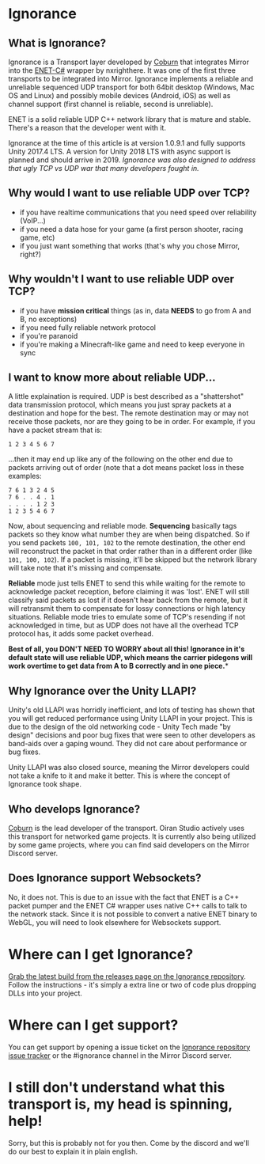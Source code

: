 # Ignorance

## What is Ignorance?
Ignorance is a Transport layer developed by [Coburn](http://github.com/softwareguy) that integrates Mirror into the [ENET-C#](https://github.com/nxrighthere/ENet-CSharp) wrapper by nxrighthere. It was one of the first three transports to be integrated into Mirror. Ignorance implements a reliable and unreliable sequenced UDP transport for both 64bit desktop (Windows, Mac OS and Linux) and possibly mobile devices (Android, iOS) as well as channel support (first channel is reliable, second is unreliable).

ENET is a solid reliable UDP C++ network library that is mature and stable. There's a reason that the developer went with it.

Ignorance at the time of this article is at version 1.0.9.1 and fully supports Unity 2017.4 LTS. A version for Unity 2018 LTS with async support is planned and should arrive in 2019. *Ignorance was also designed to address that ugly TCP vs UDP war that many developers fought in.*

## Why would I want to use reliable UDP over TCP?
- if you have realtime communications that you need speed over reliability (VoIP...)
- if you need a data hose for your game (a first person shooter, racing game, etc)
- if you just want something that works (that's why you chose Mirror, right?)

## Why wouldn't I want to use reliable UDP over TCP?
- if you have **mission critical** things (as in, data **NEEDS** to go from A and B, no exceptions)
- if you need fully reliable network protocol
- if you're paranoid
- if you're making a Minecraft-like game and need to keep everyone in sync

## I want to know more about reliable UDP...
A little explaination is required. UDP is best described as a "shattershot" data transmission protocol, which means you just spray packets at a destination and hope for the best. The remote destination may or may not receive those packets, nor are they going to be in order. For example, if you have a packet stream that is:
```
1 2 3 4 5 6 7
```
...then it may end up like any of the following on the other end due to packets arriving out of order (note that a dot means packet loss in these examples:
```
7 6 1 3 2 4 5
7 6 . . 4 . 1
. . . . 1 2 3
1 2 3 5 4 6 7
```

Now, about sequencing and reliable mode. **Sequencing** basically tags packets so they know what number they are when being dispatched. So if you send packets `100, 101, 102` to the remote destination, the other end will reconstruct the packet in that order rather than in a different order (like `101, 100, 102`). If a packet is missing, it'll be skipped but the network library will take note that it's missing and compensate.

**Reliable** mode just tells ENET to send this while waiting for the remote to acknowledge packet reception, before claiming it was 'lost'. ENET will still classify said packets as lost if it doesn't hear back from the remote, but it will retransmit them to compensate for lossy connections or high latency situations. Reliable mode tries to emulate some of TCP's resending if not acknowledged in time, but as UDP does not have all the overhead TCP protocol has, it adds some packet overhead.

**Best of all, you DON'T NEED TO WORRY about all this! Ignorance in it's default state will use reliable UDP, which means the carrier pidegons will work overtime to get data from A to B correctly and in one piece.***

## Why Ignorance over the Unity LLAPI?
Unity's old LLAPI was horridly inefficient, and lots of testing has shown that you will get reduced performance using Unity LLAPI in your project. This is due to the design of the old networking code - Unity Tech made "by design" decisions and poor bug fixes that were seen to other developers as band-aids over a gaping wound. They did not care about performance or bug fixes.

Unity LLAPI was also closed source, meaning the Mirror developers could not take a knife to it and make it better. This is where the concept of Ignorance took shape.

## Who develops Ignorance?
[Coburn](http://github.com/softwareguy) is the lead developer of the transport. Oiran Studio actively uses this transport for networked game projects. It is currently also being utilized by some game projects, where you can find said developers on the Mirror Discord server.

## Does Ignorance support Websockets?
No, it does not. This is due to an issue with the fact that ENET is a C++ packet pumper and the ENET C# wrapper uses native C++ calls to talk to the network stack. Since it is not possible to convert a native ENET binary to WebGL, you will need to look elsewhere for Websockets support.

# Where can I get Ignorance?
[Grab the latest build from the releases page on the Ignorance repository](https://github.com/SoftwareGuy/Ignorance). Follow the instructions - it's simply a extra line or two of code plus dropping DLLs into your project.

# Where can I get support?
You can get support by opening a issue ticket on the [Ignorance repository issue tracker](https://github.com/SoftwareGuy/Ignorance/issues) or the #ignorance channel in the Mirror Discord server.

# I still don't understand what this transport is, my head is spinning, help!
Sorry, but this is probably not for you then. Come by the discord and we'll do our best to explain it in plain english.
